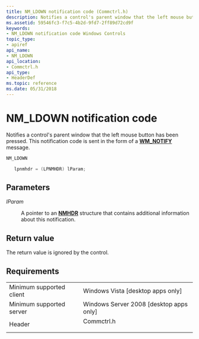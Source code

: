 ```yaml
---
title: NM_LDOWN notification code (Commctrl.h)
description: Notifies a control's parent window that the left mouse button has been pressed. This notification code is sent in the form of a WM\_NOTIFY message.
ms.assetid: 59546fc3-f7c5-4b2d-9fd7-2ff89d72cd9f
keywords:
- NM_LDOWN notification code Windows Controls
topic_type:
- apiref
api_name:
- NM_LDOWN
api_location:
- Commctrl.h
api_type:
- HeaderDef
ms.topic: reference
ms.date: 05/31/2018
---
```


# NM\_LDOWN notification code

Notifies a control's parent window that the left mouse button has been pressed. This notification code is sent in the form of a [**WM\_NOTIFY**](wm-notify.md) message.


```C++
NM_LDOWN

   lpnmhdr = (LPNMHDR) lParam;
```



## Parameters

<dl> <dt>

*lParam* 
</dt> <dd>

A pointer to an [**NMHDR**](/windows/desktop/api/richedit/ns-richedit-nmhdr) structure that contains additional information about this notification.

</dd> </dl>

## Return value

The return value is ignored by the control.

## Requirements



|                                     |                                                                                       |
|-------------------------------------|---------------------------------------------------------------------------------------|
| Minimum supported client<br/> | Windows Vista \[desktop apps only\]<br/>                                        |
| Minimum supported server<br/> | Windows Server 2008 \[desktop apps only\]<br/>                                  |
| Header<br/>                   | <dl> <dt>Commctrl.h</dt> </dl> |



 

 





